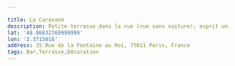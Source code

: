 ```yaml
---

title: La Caravane
description: Petite terrasse dans la rue (rue sans voiture), esprit un peu roots 👌🏻
lat: '48.86832769999999'
lon: '2.3715018'
address: 35 Rue de la Fontaine au Roi, 75011 Paris, France
tags: Bar,Terrasse,Décoration
---
```

